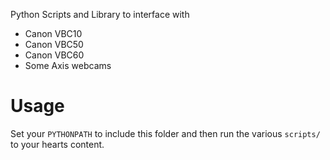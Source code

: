 Python Scripts and Library to interface with 

 * Canon VBC10
 * Canon VBC50
 * Canon VBC60
 * Some Axis webcams
 
Usage
=====

Set your `PYTHONPATH` to include this folder and then run the various `scripts/` to your hearts content.
